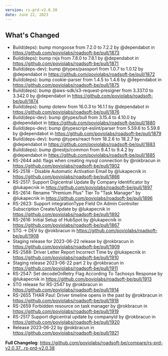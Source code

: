 ```yaml
---
version: rs-prd-v2.0.38
date: June 22, 2023
---
```


## What's Changed
* Build(deps): bump mongoose from 7.2.0 to 7.2.2 by @dependabot in https://github.com/poviolabs/roadsoft-be/pull/1873
* Build(deps): bump rxjs from 7.8.0 to 7.8.1 by @dependabot in https://github.com/poviolabs/roadsoft-be/pull/1871
* Build(deps-dev): bump @types/passport from 1.0.7 to 1.0.12 by @dependabot in https://github.com/poviolabs/roadsoft-be/pull/1872
* Build(deps): bump cookie-parser from 1.4.5 to 1.4.6 by @dependabot in https://github.com/poviolabs/roadsoft-be/pull/1875
* Build(deps): bump @aws-sdk/s3-request-presigner from 3.337.0 to 3.342.0 by @dependabot in https://github.com/poviolabs/roadsoft-be/pull/1874
* Build(deps): bump dotenv from 16.0.3 to 16.1.1 by @dependabot in https://github.com/poviolabs/roadsoft-be/pull/1876
* Build(deps-dev): bump @types/bull from 3.15.4 to 4.10.0 by @dependabot in https://github.com/poviolabs/roadsoft-be/pull/1880
* Build(deps-dev): bump @typescript-eslint/parser from 5.59.6 to 5.59.8 by @dependabot in https://github.com/poviolabs/roadsoft-be/pull/1879
* Build(deps-dev): bump @types/react from 18.2.6 to 18.2.7 by @dependabot in https://github.com/poviolabs/roadsoft-be/pull/1883
* Build(deps): bump @nestjs/common from 9.4.1 to 9.4.2 by @dependabot in https://github.com/poviolabs/roadsoft-be/pull/1885
* RS-2644 add: flags when creating mysql connection by @rokbracun in https://github.com/poviolabs/roadsoft-be/pull/1902
* RS-2518 - Disable Automatic Activation Email by @lukapecnik in https://github.com/poviolabs/roadsoft-be/pull/1866
* RS-2517: Support Digicentral Update By Company Identificator by @lukapecnik in https://github.com/poviolabs/roadsoft-be/pull/1897
* RS-2614: Rename "Premium Plus" Tier To "Task Manager" by @lukapecnik in https://github.com/poviolabs/roadsoft-be/pull/1896
* RS-2623: Support integrationType Field On Admin Controller Subscription Create/Update by @lukapecnik in https://github.com/poviolabs/roadsoft-be/pull/1892
* RS-2616: Initial Setup of HubSpot by @lukapecnik in https://github.com/poviolabs/roadsoft-be/pull/1867
* STG -> DEV by @rokbracun in https://github.com/poviolabs/roadsoft-be/pull/1908
* Staging release for 2023-06-22 release by @rokbracun in https://github.com/poviolabs/roadsoft-be/pull/1909
* RS-2588: Driver Letter Report Incorrect Time by @lukapecnik in https://github.com/poviolabs/roadsoft-be/pull/1910
* Staging release 2023-06-22 part 2 by @rokbracun in https://github.com/poviolabs/roadsoft-be/pull/1911
* RS-2547: Set decodeOnRetry Flag According To Tachosys Response by @lukapecnik in https://github.com/poviolabs/roadsoft-be/pull/1913
* STG release for RS-2547 by @rokbracun in https://github.com/poviolabs/roadsoft-be/pull/1914
* RS-2655 THAR Paul: Driver timeline opens in the past by @rokbracun in https://github.com/poviolabs/roadsoft-be/pull/1918
* RS-2659 Forbidden resource on task manager by @rokbracun in https://github.com/poviolabs/roadsoft-be/pull/1919
* RS-2517 Support digicentral update by companyId by @rokbracun in https://github.com/poviolabs/roadsoft-be/pull/1920
* Release 2023-06-22 by @rokbracun in https://github.com/poviolabs/roadsoft-be/pull/1921


**Full Changelog**: https://github.com/poviolabs/roadsoft-be/compare/rs-prd-v2.0.37...rs-prd-v2.0.38